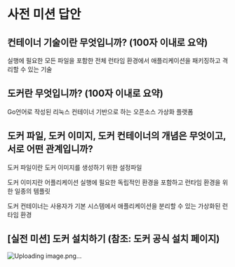 # 사전 미션 답안
##  컨테이너 기술이란 무엇입니까? (100자 이내로 요약)

실행에 필요한 모든 파일을 포함한 전체 런타임 환경에서 애플리케이션을 패키징하고 
격리할 수 있는 기술

## 도커란 무엇입니까? (100자 이내로 요약)
Go언어로 작성된 리눅스 컨테이너 기반으로 하는 오픈소스 가상화 플랫폼

## 도커 파일, 도커 이미지, 도커 컨테이너의 개념은 무엇이고, 서로 어떤 관계입니까?
도커 파일이란 도커 이미지를 생성하기 위한 설정파일

도커 이미지란 어플리케이션 실행에 필요한 독립적인 환경을 포함하고 런타임 환경을 위한 
일종의 템플릿

도커 컨테이너는 사용자가 기본 시스템에서 애플리케이션을 분리할 수 있는 가상화된 런타임 
환경

## [실전 미션] 도커 설치하기 (참조: 도커 공식 설치 페이지)

![Uploading image.png…]()
